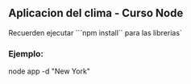## Aplicacion del clima - Curso Node

Recuerden ejecutar ```npm install`` para las librerias`

### Ejemplo:

node app -d "New York"